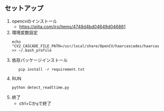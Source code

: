 ## セットアップ
1. opencvのインストール
    * https://qiita.com/irs/items/4748d4bd04649d046861
2. 環境変数設定
    ```commandline
    echo "CV2_CASCADE_FILE_PATH=/usr/local/share/OpenCV/haarcascades/haarcascade_frontalface_alt.xml" >> ~/.bash_profile
    ```
3. 依存パッケージインストール
    ```commandline
       pip install -r requirement.txt
    ```    
4. RUN
    ```commandline
    python detect_readltime.py
    ```
5. 終了
    * ctrl+Cか`q`で終了
